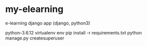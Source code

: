 # my-elearning
e-learning django app (django, python3)

python-3.6.12
virtualenv env
pip install -r requirements.txt
python manage.py createsuperuser